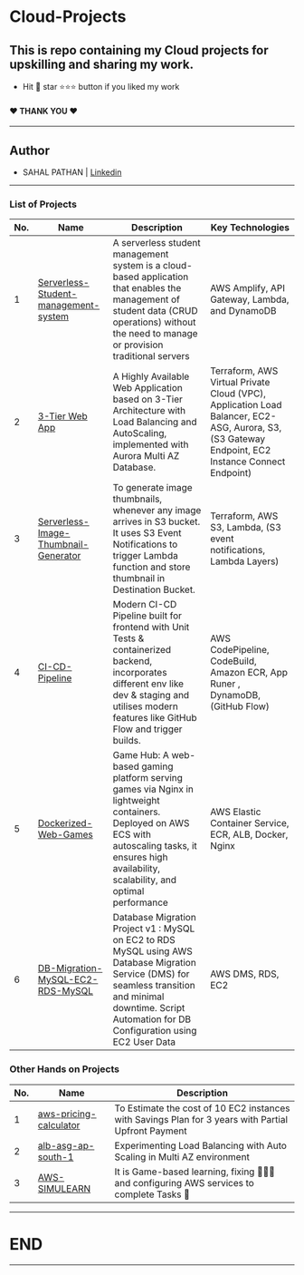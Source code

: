 # **Cloud-Projects**

## This is repo containing my Cloud projects for upskilling and sharing my work.
- Hit 🎯 star ⭐⭐⭐ button if you liked my work
#### ❤️ **THANK YOU** ❤️

---
## **Author**
- SAHAL PATHAN | [Linkedin](linkedin.com/in/sahalpathan/)


---
### **List of Projects**

| **No.** | **Name** |     **Description**   | **Key Technologies** |
|---------|----------|-----------------------|----------------------|
|  1  | [Serverless-Student-management-system](./01-serverless-student-management-system/)| A serverless student management system is a cloud-based application that enables the management of student data (CRUD operations) without the need to manage or provision traditional servers | AWS Amplify, API Gateway, Lambda, and DynamoDB |
|  2  | [3-Tier Web App](./02-3-tier-web-app) | A Highly Available Web Application based on 3-Tier Architecture with Load Balancing and AutoScaling, implemented with Aurora Multi AZ Database. | Terraform, AWS Virtual Private Cloud (VPC), Application Load Balancer, EC2-ASG, Aurora, S3, (S3 Gateway Endpoint, EC2 Instance Connect Endpoint) |
|  3  | [Serverless-Image-Thumbnail-Generator](./03-serverless-thumbnail-generator/)   | To generate image thumbnails, whenever any image arrives in S3 bucket. It uses S3 Event Notifications to trigger Lambda function and store thumbnail in Destination Bucket. | Terraform, AWS S3, Lambda, (S3 event notifications, Lambda Layers) |
|  4  | [CI-CD-Pipeline](./04-modern-ci-cd-pipeline/) | Modern CI-CD Pipeline built for frontend with Unit Tests & containerized backend, incorporates different env like dev & staging and utilises modern features like GitHub Flow and trigger builds.| AWS CodePipeline, CodeBuild, Amazon ECR, App Runer , DynamoDB, (GitHub Flow) |
|  5  | [Dockerized-Web-Games](./05-docker-app-ecs/) | Game Hub: A web-based gaming platform serving games via Nginx in lightweight containers. Deployed on AWS ECS with autoscaling tasks, it ensures high availability, scalability, and optimal performance | AWS Elastic Container Service, ECR, ALB, Docker, Nginx |
|  6  | [DB-Migration-MySQL-EC2-RDS-MySQL](./06-database-migrations/) | Database Migration Project v1 : MySQL on EC2 to RDS MySQL using AWS Database Migration Service (DMS) for seamless transition and minimal downtime. Script Automation for DB Configuration using EC2 User Data | AWS DMS, RDS, EC2 |

<!--
****
||||
-->

### **Other Hands on Projects**
| **No.** | **Name** |     **Description**    |
|---------|----------|------------------------|
| 1   | [aws-pricing-calculator](./aws-pricing-calculator/)   |  To Estimate the cost of 10 EC2 instances with Savings Plan for 3 years with Partial Upfront Payment       |
| 2   | [alb-asg-ap-south-1](./alb-asg-ap-south-1/)   |  Experimenting Load Balancing with Auto Scaling in Multi AZ environment       |
| 3   | [AWS-SIMULEARN](./AWS-SIMULEARN/)   |  It is Game-based learning, fixing 👨🏻‍🔧 and configuring AWS services to complete Tasks 💯    |


---
# END
---

